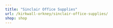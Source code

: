 ```yaml
---
title: "Sinclair Office Supplies"
url: /kirkwall-orkney/sinclair-office-supplies/
shop: shop
---
```

